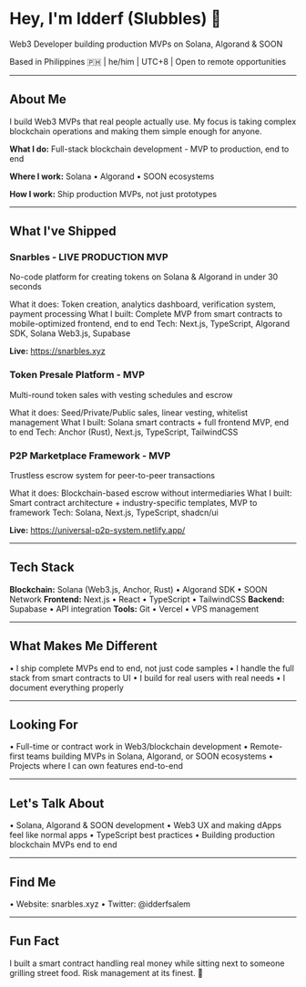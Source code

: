 # Hey, I'm Idderf (Slubbles) 👋

Web3 Developer building production MVPs on Solana, Algorand & SOON

Based in Philippines 🇵🇭 | he/him | UTC+8 | Open to remote opportunities

---

## About Me

I build Web3 MVPs that real people actually use. My focus is taking complex blockchain operations and making them simple enough for anyone.

**What I do:** Full-stack blockchain development - MVP to production, end to end

**Where I work:** Solana • Algorand • SOON ecosystems

**How I work:** Ship production MVPs, not just prototypes

---

## What I've Shipped

### Snarbles - LIVE PRODUCTION MVP
No-code platform for creating tokens on Solana & Algorand in under 30 seconds

What it does: Token creation, analytics dashboard, verification system, payment processing
What I built: Complete MVP from smart contracts to mobile-optimized frontend, end to end
Tech: Next.js, TypeScript, Algorand SDK, Solana Web3.js, Supabase

**Live:** https://snarbles.xyz

### Token Presale Platform - MVP
Multi-round token sales with vesting schedules and escrow

What it does: Seed/Private/Public sales, linear vesting, whitelist management
What I built: Solana smart contracts + full frontend MVP, end to end
Tech: Anchor (Rust), Next.js, TypeScript, TailwindCSS

### P2P Marketplace Framework - MVP
Trustless escrow system for peer-to-peer transactions

What it does: Blockchain-based escrow without intermediaries
What I built: Smart contract architecture + industry-specific templates, MVP to framework
Tech: Solana, Next.js, TypeScript, shadcn/ui

**Live:** https://universal-p2p-system.netlify.app/

---

## Tech Stack

**Blockchain:** Solana (Web3.js, Anchor, Rust) • Algorand SDK • SOON Network
**Frontend:** Next.js • React • TypeScript • TailwindCSS
**Backend:** Supabase • API integration
**Tools:** Git • Vercel • VPS management

---

## What Makes Me Different

• I ship complete MVPs end to end, not just code samples
• I handle the full stack from smart contracts to UI
• I build for real users with real needs
• I document everything properly

---

## Looking For

• Full-time or contract work in Web3/blockchain development
• Remote-first teams building MVPs in Solana, Algorand, or SOON ecosystems
• Projects where I can own features end-to-end

---

## Let's Talk About

• Solana, Algorand & SOON development
• Web3 UX and making dApps feel like normal apps
• TypeScript best practices
• Building production blockchain MVPs end to end

---

## Find Me

• Website: snarbles.xyz
• Twitter: @idderfsalem

---

## Fun Fact

I built a smart contract handling real money while sitting next to someone grilling street food.
Risk management at its finest. 🍋
